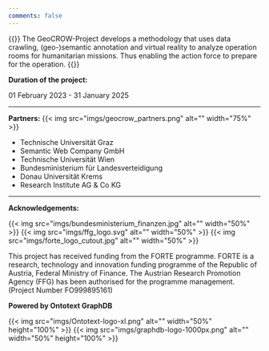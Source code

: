 ```yaml
---
comments: false
---
```


{{<justify>}}
The GeoCROW-Project develops a methodology that uses data crawling, (geo-)semantic annotation and virtual reality to analyze operation rooms for humanitarian missions. Thus enabling the action force to prepare for the operation.
{{</justify>}}

**Duration of the project:**

01 February 2023 - 31 January 2025

---

**Partners:**
{{< img src="imgs/geocrow_partners.png" alt="" width="75%" >}}

- Technische Universität Graz
- Semantic Web Company GmbH
- Technische Universität Wien
- Bundesministerium für Landesverteidigung
- Donau Universität Krems
- Research Institute AG & Co KG

---

**Acknowledgements:**

{{< img src="imgs/bundesministerium_finanzen.jpg" alt="" width="50%" >}}
{{< img src="imgs/ffg_logo.svg" alt="" width="50%" >}}
{{< img src="imgs/forte_logo_cutout.jpg" alt="" width="50%" >}}

This project has received funding from the FORTE programme. FORTE is a research, technology and innovation funding programme of the Republic of Austria, Federal Ministry of Finance. The Austrian Research Promotion Agency (FFG) has been authorised for the programme management. (Project Number FO999895161)

**Powered by Ontotext GraphDB**

{{< img src="imgs/Ontotext-logo-xl.png" alt="" width="50%" height="100%" >}}
{{< img src="imgs/graphdb-logo-1000px.png" alt="" width="50%" height="100%" >}}
